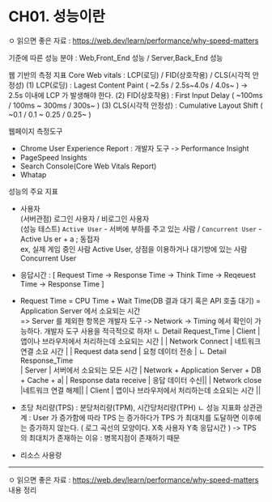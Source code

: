 # CH01. 성능이란

ㅇ 읽으면 좋은 자료 : https://web.dev/learn/performance/why-speed-matters

기준에 따른 성능 분야 : Web,Front_End 성능 / Server,Back_End 성능

웹 기반의 측정 지표
Core Web vitals : LCP(로딩) / FID(상호작용) / CLS(시각적 안정성)
(1) LCP(로딩) : Lagest Content Paint ( ~2.5s / 2.5s~4.0s / 4.0s~ ) -> 2.5s 이내에 LCP 가 발생해야 한다.
(2) FID(상호작용) : First Input Delay ( ~100ms  / 100ms ~ 300ms / 300s~ ) 
(3) CLS(시각적 안정성) : Cumulative Layout Shift ( ~0.1  / 0.1 ~ 0.25 / 0.25~ ) 

웹페이지 측정도구   
- Chrome User Experience Report : 개발자 도구 -> Performance Insight   
- PageSpeed Insights   
- Search Console(Core Web Vitals Report)   
- Whatap   

성능의 주요 지표 
- 사용자  
(서버관점) 로그인 사용자 / 비로그인 사용자   
(성능 테스트) `Active User` - 서버에 부하를 주고 있는 사람 / `Concurrent User` - Active Us er + a ; 동접자   
ex, 실제 게임 중인 사람 Active User, 상점을 이용하거나 대기방에 있는 사람 Concurrent User   

- 응답시간 : [ Request Time -> Response Time -> Think Time -> Reqeuest Time -> Response Time ]
* Request Time = CPU Time + Wait Time(DB 결과 대기 혹은 API 호출 대기) = Application Server 에서 소요되는 시간   
=> Server 를 제외한 항목은 개발자 도구 -> Network -> Timing 에서 확인이 가능하다. 개발자 도구 사용을 적극적으로 하자!
ㄴ Detail Request_Time
| Client | 앱이나 브라우저에서 처리하는데 소요되는 시간 |
| Network Connect | 네트워크 연결 소요 시간 |
| Request data send | 요청 데이터 전송 |
ㄴ Detail Response_Time   
| Server | 서버에서 소요되는 모든 시간 | Network + Application Server + DB + Cache + a|
| Response data receive | 응답 데이터 수신||
| Network close |네트워크 연결 해제||
| Client | 앱이나 브라우저에서 처리하는데 소요되는 시간 ||

- 초당 처리량(TPS) : 분당처리량(TPM), 시간당처리량(TPH)
ㄴ 성능 지표화 상관관계
: User 가 증가함에 따라 TPS 는 증가하다가 TPS 가 최대치를 도달하면 이후에는 증가하지 않는다.
( 로그 곡선의 모양이다. X축 사용자 Y축 응답시간 )
-> TPS 의 최대치가 존재하는 이유 : 병목지점이 존재하기 때문

- 리소스 사용량

---
ㅇ 읽으면 좋은 자료 : https://web.dev/learn/performance/why-speed-matters
내용 정리




